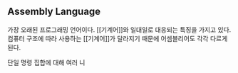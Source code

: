 
## Assembly Language

가장 오래된 프로그래밍 언어이다. [[기계어]]와 일대일로 대응되는 특징을 가지고 있다. 컴퓨터 구조에 따라 사용하는 [[기계어]]가 달라지기 때문에 어셈블리어도 각각 다르게 된다. 

단일 명령 집합에 대해 여러 니